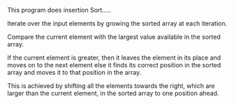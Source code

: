 This program does insertion Sort.....

Iterate over the input elements by growing the sorted array at each iteration.

Compare the current element with the largest value available in the sorted array.

If the current element is greater, then it leaves the element in its place and moves on to the next element else it finds its correct position in the sorted array and moves it to that position in the array.

This is achieved by shifting all the elements towards the right, which are larger than the current element, in the sorted array to one position ahead.
